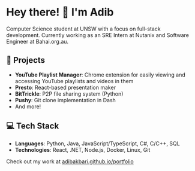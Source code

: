 # Hey there! 👋 I'm Adib

Computer Science student at UNSW with a focus on full-stack development. Currently working as an SRE Intern at Nutanix and Software Engineer at Bahai.org.au.

## 🚀 Projects
- **YouTube Playlist Manager**: Chrome extension for easily viewing and accessing YouTube playlists and videos in them
- **Presto**: React-based presentation maker
- **BitTrickle**: P2P file sharing system (Python)
- **Pushy**: Git clone implementation in Dash
- And more!

## 💻 Tech Stack
- **Languages**: Python, Java, JavaScript/TypeScript, C#, C/C++, SQL
- **Technologies**: React, .NET, Node.js, Docker, Linux, Git

Check out my work at [adibakbari.github.io/portfolio](https://adibakbari.github.io/portfolio)
